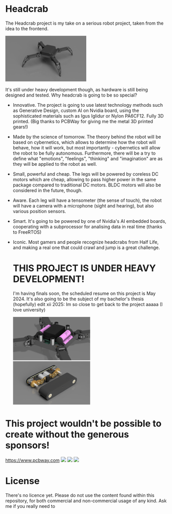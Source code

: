 # Headcrab
The Headcrab project is my take on a serious robot project, taken from the idea to the frontend.

<img src="headcrab-temporary/robot.PNG" width="50%"/>

It's still under heavy development though, as
hardware is still being designed and tested.
Why headcrab is going to be so special?
- Innovative. The project is going to use latest technology methods such as Generative Design, custom AI on Nvidia board, using the sophisticated materials such as Igus Iglidur or Nylon PA6CF12. Fully 3D printed. (Big thanks to PCBWay for giving me the metal 3D printed gears!)
- Made by the science of tomorrow. The theory behind the robot will be based on cybernetics, which allows to determine how the robot will behave, how it will work, but most importantly - cybernetics will allow the robot to be fully autonomous. Furthermore, there will be a try to define what "emotions", "feelings", "thinking" and "imagination" are as they will be applied to the robot as well.
- Small, powerful and cheap. The legs will be powered by coreless DC motors which are cheap, allowing to pass higher power in the same package compared to traditional DC motors. BLDC motors will also be considered in the future, though.
- Aware. Each leg will have a tensometer (the sense of touch), the robot will have a camera with a microphone (sight and hearing), but also various position sensors.
- Smart. It's going to be powered by one of Nvidia's AI embedded boards, cooperating with a subprocessor for analising data in real time (thanks to FreeRTOS)
- Iconic. Most gamers and people recognize headcrabs from Half Life, and making a real one that could crawl and jump is a great challenge.

  # THIS PROJECT IS UNDER HEAVY DEVELOPMENT!
  I'm having finals soon, the scheduled resume on this project is May 2024.
  It's also going to be the subject of my bachelor's thesis (hopefully)
  edit xii 2025: Im so close to get back to the project aaaaa
  (I love university)
  
  <img src="headcrab-temporary/chassis.png" width="50%"/>
  <img src="headcrab-temporary/servo.PNG"  width="50%"/>

# This project wouldn't be possible to create without the generous sponsors!
https://www.pcbway.com
<img src="https://i0.wp.com/palmbeach.makerfaire.com/wp-content/uploads/sites/75/2018/04/pcbway-logo.png?fit=2842%2C2008&ssl=1" width="50%"/>
<img src="https://upload.wikimedia.org/wikipedia/commons/thumb/1/1b/Igus_logo.svg/1200px-Igus_logo.svg.png" width="50%"/>
<img src="https://companieslogo.com/img/orig/ADI_BIG.D-cffbc3d8.png?t=1633350529" width="50%"/>

# License
There's no licence yet. Please do not use the content found within this repository, for both commercial and non-commercial usage of any kind. Ask me if you really need to
